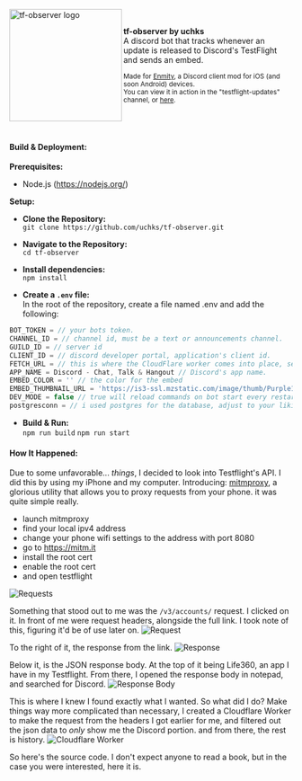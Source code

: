 <img src="https://unethicalcdn.com/enmity/tf-observer.png" width="200" height="200" alt="tf-observer logo" align="left"/><br>
<p align="left">
  <strong>tf-observer by uchks</strong><br>
  A discord bot that tracks whenever an update is released to Discord's TestFlight and sends an embed.<br>
</p>


<sub>Made for <a href="https://discord.gg/rMdzhWUaGT">Enmity</a>, a Discord client mod for iOS (and soon Android) devices.<br>
You can view it in action in the "testflight-updates" channel, or <a href="https://canary.discord.com/channels/950850315601711176/1190458226861416498">here</a>.</sub>

</br>
</br>

#### Build & Deployment:
**Prerequisites:**
- Node.js (https://nodejs.org/)

**Setup:**  </br>
- **Clone the Repository:**  </br>
`git clone https://github.com/uchks/tf-observer.git`

- **Navigate to the Repository:** </br>
`cd tf-observer`

- **Install dependencies:** </br>
`npm install`

- **Create a `.env` file:** </br>
In the root of the repository, create a file named .env and add the following: </br>
```ts
BOT_TOKEN = // your bots token.
CHANNEL_ID = // channel id, must be a text or announcements channel.
GUILD_ID = // server id
CLIENT_ID = // discord developer portal, application's client id.
FETCH_URL = // this is where the CloudFlare worker comes into place, see How It Happened.
APP_NAME = Discord - Chat, Talk & Hangout // Discord's app name.
EMBED_COLOR = '' // the color for the embed
EMBED_THUMBNAIL_URL = 'https://is3-ssl.mzstatic.com/image/thumb/Purple116/v4/fa/bf/43/fabf4352-a22e-4f88-796a-5e4bae0c4688/AppIcon-0-0-1x_U007epad-0-0-0-85-220.png/1920x1080bb-80.png' // Discord's app icon.
DEV_MODE = false // true will reload commands on bot start every restart, false does not.
postgresconn = // i used postgres for the database, adjust to your liking
```

- **Build & Run:** </br>
`npm run build`
`npm run start`

#### How It Happened:  </br>
Due to some unfavorable... _things_, I decided to look into Testflight's API. I did this by using my iPhone and my computer. Introducing: [mitmproxy](https://github.com/mitmproxy/mitmproxy), a glorious utility that allows you to proxy requests from your phone. it was quite simple really. 
- launch mitmproxy
- find your local ipv4 address
- change your phone wifi settings to the address with port 8080
- go to https://mitm.it
- install the root cert
- enable the root cert
- and open testflight 

![Requests](https://unethicalcdn.com/private/requests.png)

Something that stood out to me was the `/v3/accounts/` request. I clicked on it. In front of me were request headers, alongside the full link. I took note of this, figuring it'd be of use later on.
![Request](https://unethicalcdn.com/private/request.png)

To the right of it, the response from the link.
![Response](https://unethicalcdn.com/private/response.png)

Below it, is the JSON response body. At the top of it being Life360, an app I have in my Testflight. From there, I opened the response body in notepad, and searched for Discord. 
![Response Body](https://unethicalcdn.com/private/responsebody.png)

This is where I knew I found exactly what I wanted. So what did I do? Make things way more complicated than necessary, I created a Cloudflare Worker to make the request from the headers I got earlier for me, and filtered out the json data to _only_ show me the Discord portion. and from there, the rest is history. 
![Cloudflare Worker](https://unethicalcdn.com/private/cfworker.png)

So here's the source code. I don't expect anyone to read a book, but in the case you were interested, here it is. 
